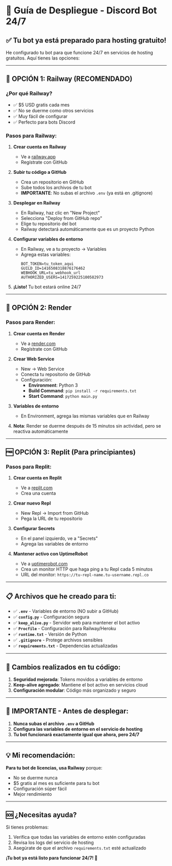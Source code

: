 # 🚀 Guía de Despliegue - Discord Bot 24/7

## ✅ Tu bot ya está preparado para hosting gratuito!

He configurado tu bot para que funcione 24/7 en servicios de hosting gratuitos. Aquí tienes las opciones:

---

## 🌟 **OPCIÓN 1: Railway (RECOMENDADO)**

### ¿Por qué Railway?
- ✅ $5 USD gratis cada mes
- ✅ No se duerme como otros servicios
- ✅ Muy fácil de configurar
- ✅ Perfecto para bots Discord

### Pasos para Railway:

1. **Crear cuenta en Railway**
   - Ve a [railway.app](https://railway.app)
   - Regístrate con GitHub

2. **Subir tu código a GitHub**
   - Crea un repositorio en GitHub
   - Sube todos los archivos de tu bot
   - **IMPORTANTE**: No subas el archivo `.env` (ya está en .gitignore)

3. **Desplegar en Railway**
   - En Railway, haz clic en "New Project"
   - Selecciona "Deploy from GitHub repo"
   - Elige tu repositorio del bot
   - Railway detectará automáticamente que es un proyecto Python

4. **Configurar variables de entorno**
   - En Railway, ve a tu proyecto → Variables
   - Agrega estas variables:
     ```
     BOT_TOKEN=tu_token_aqui
     GUILD_ID=1416508318876176462
     WEBHOOK_URL=tu_webhook_url
     AUTHORIZED_USERS=1417259225100582973
     ```

5. **¡Listo!** Tu bot estará online 24/7

---

## 🔄 **OPCIÓN 2: Render**

### Pasos para Render:

1. **Crear cuenta en Render**
   - Ve a [render.com](https://render.com)
   - Regístrate con GitHub

2. **Crear Web Service**
   - New → Web Service
   - Conecta tu repositorio de GitHub
   - Configuración:
     - **Environment**: Python 3
     - **Build Command**: `pip install -r requirements.txt`
     - **Start Command**: `python main.py`

3. **Variables de entorno**
   - En Environment, agrega las mismas variables que en Railway

4. **Nota**: Render se duerme después de 15 minutos sin actividad, pero se reactiva automáticamente

---

## 🆓 **OPCIÓN 3: Replit (Para principiantes)**

### Pasos para Replit:

1. **Crear cuenta en Replit**
   - Ve a [replit.com](https://replit.com)
   - Crea una cuenta

2. **Crear nuevo Repl**
   - New Repl → Import from GitHub
   - Pega la URL de tu repositorio

3. **Configurar Secrets**
   - En el panel izquierdo, ve a "Secrets"
   - Agrega las variables de entorno

4. **Mantener activo con UptimeRobot**
   - Ve a [uptimerobot.com](https://uptimerobot.com)
   - Crea un monitor HTTP que haga ping a tu Repl cada 5 minutos
   - URL del monitor: `https://tu-repl-name.tu-username.repl.co`

---

## 📋 **Archivos que he creado para ti:**

- ✅ **`.env`** - Variables de entorno (NO subir a GitHub)
- ✅ **`config.py`** - Configuración segura
- ✅ **`keep_alive.py`** - Servidor web para mantener el bot activo
- ✅ **`Procfile`** - Configuración para Railway/Heroku
- ✅ **`runtime.txt`** - Versión de Python
- ✅ **`.gitignore`** - Protege archivos sensibles
- ✅ **`requirements.txt`** - Dependencias actualizadas

---

## 🔧 **Cambios realizados en tu código:**

1. **Seguridad mejorada**: Tokens movidos a variables de entorno
2. **Keep-alive agregado**: Mantiene el bot activo en servicios cloud
3. **Configuración modular**: Código más organizado y seguro

---

## 🚨 **IMPORTANTE - Antes de desplegar:**

1. **Nunca subas el archivo `.env` a GitHub**
2. **Configura las variables de entorno en el servicio de hosting**
3. **Tu bot funcionará exactamente igual que ahora, pero 24/7**

---

## 💡 **Mi recomendación:**

**Para tu bot de licencias, usa Railway** porque:
- No se duerme nunca
- $5 gratis al mes es suficiente para tu bot
- Configuración súper fácil
- Mejor rendimiento

---

## 🆘 **¿Necesitas ayuda?**

Si tienes problemas:
1. Verifica que todas las variables de entorno estén configuradas
2. Revisa los logs del servicio de hosting
3. Asegúrate de que el archivo `requirements.txt` esté actualizado

**¡Tu bot ya está listo para funcionar 24/7! 🎉**